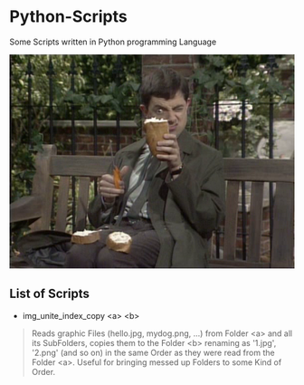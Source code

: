 # Python-Scripts
Some Scripts written in Python programming Language

![Python-Scripts](https://github.com/legacy-vault/python-scripts/blob/master/img/logo/330.png)

## List of Scripts

* img_unite_index_copy &lt;a> &lt;b>

> Reads graphic Files (hello.jpg, mydog.png, ...) from Folder &lt;a> and all its SubFolders, copies them to the Folder &lt;b> renaming as '1.jpg', '2.png' (and so on) in the same Order as they were read from the Folder &lt;a>. Useful for bringing messed up Folders to some Kind of Order.